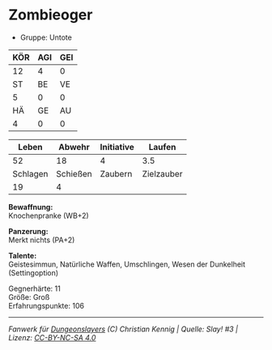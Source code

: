 # Zombieoger  
- Gruppe: Untote  

| KÖR | AGI | GEI |  
| --- | --- | --- |  
| 12  | 4   | 0   |
| ST  | BE  | VE  |  
| 5   | 0   | 0   |
| HÄ  | GE  | AU  |  
| 4   | 0   | 0   |


| Leben    | Abwehr   | Initiative | Laufen     |
| -------- | -------- | ---------- | ---------- |
| 52       | 18       | 4          | 3.5        |
| Schlagen | Schießen | Zaubern    | Zielzauber |
| 19       | 4        |            |            |

**Bewaffnung:**  
Knochenpranke (WB+2)

**Panzerung:**  
Merkt nichts (PA+2)

**Talente:**  
Geistesimmun, Natürliche Waffen, Umschlingen, Wesen der Dunkelheit (Settingoption)

Gegnerhärte: 11  
Größe: Groß  
Erfahrungspunkte: 106  



___
*Fanwerk für [Dungeonslayers](https://www.dungeonslayers.net/) (C) Christian Kennig | Quelle: Slay! #3 | Lizenz: [CC-BY-NC-SA 4.0](https://creativecommons.org/licenses/by-nc-sa/4.0/deed.de)*